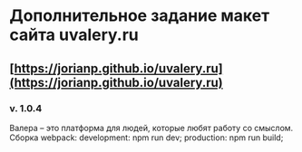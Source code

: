 # Дополнительное задание макет сайта uvalery.ru
## [https://jorianp.github.io/uvalery.ru](https://jorianp.github.io/uvalery.ru)
### v. 1.0.4
Валера – это платформа для людей, которые любят работу со смыслом. Сборка webpack: development: npm run dev; production: npm run build;
